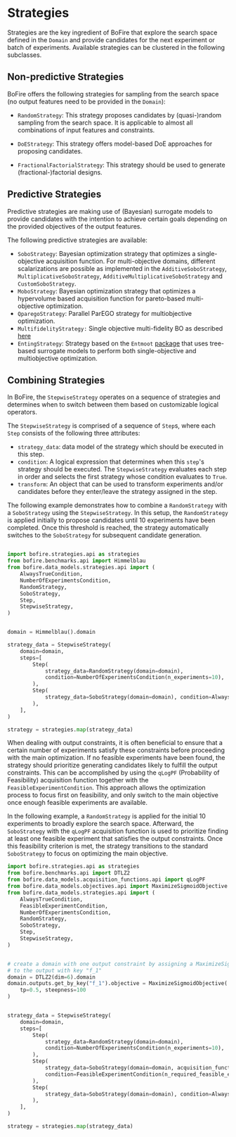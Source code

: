 # Strategies

Strategies are the key ingredient of BoFire that explore the search space defined in the `Domain` and provide candidates for the next experiment or batch of experiments. Available strategies can be clustered in the following subclasses.

## Non-predictive Strategies

BoFire offers the following strategies for sampling from the search space (no output features need to be provided in the `Domain`):

- `RandomStrategy`: This strategy proposes candidates by (quasi-)random sampling from the search space. It is applicable to almost all combinations of input features and constraints.

- `DoEStrategy`: This strategy offers model-based DoE approaches for proposing candidates.

- `FractionalFactorialStrategy`: This strategy should be used to generate (fractional-)factorial designs.

## Predictive Strategies

Predictive strategies are making use of (Bayesian) surrogate models to provide candidates with the intention to achieve certain goals depending on the provided objectives of the output features.

The following predictive strategies are available:

- `SoboStrategy`: Bayesian optimization strategy that optimizes a single-objective acquisition function. For multi-objective domains, different scalarizations are possible as implemented in the `AdditiveSoboStrategy`, `MultiplicativeSoboStrategy`, `AdditiveMultiplicativeSoboStrategy` and `CustomSoboStrategy`.
- `MoboStrategy`: Bayesian optimization strategy that optimizes a hypervolume based acquisition function for pareto-based multi-objective optimization.
- `QparegoStrategy`: Parallel ParEGO strategy for multiobjective optimization.
- `MultifidelityStrategy:` Single objective multi-fidelity BO as described [here](https://www.sciencedirect.com/science/article/pii/S0098135423000637)
- `EntingStrategy`: Strategy based on the `Entmoot` [package](https://github.com/cog-imperial/entmoot) that uses tree-based surrogate models to perform both single-objective and multiobjective optimization.

## Combining Strategies

In BoFire, the `StepwiseStrategy` operates on a sequence of strategies and determines when to switch between them based on customizable logical operators.

The `StepwiseStrategy` is comprised of a sequence of `Step`s, where each `Step` consists of the following three attributes:

- `strategy_data`: data model of the strategy which should be executed in this step.
- `condition`: A logical expression that determines when this `step`'s strategy should be executed. The `StepwiseStrategy` evaluates each step in order and selects the first strategy whose condition evaluates to `True`.
- `transform`: An object that can be used to transform experiments and/or candidates before they enter/leave the strategy assigned in the step.

The following example demonstrates how to combine a `RandomStrategy` with a `SoboStrategy` using the `StepwiseStrategy`. In this setup, the `RandomStrategy` is applied initially to propose candidates until 10 experiments have been completed. Once this threshold is reached, the strategy automatically switches to the `SoboStrategy` for subsequent candidate generation.

``` python

import bofire.strategies.api as strategies
from bofire.benchmarks.api import Himmelblau
from bofire.data_models.strategies.api import (
    AlwaysTrueCondition,
    NumberOfExperimentsCondition,
    RandomStrategy,
    SoboStrategy,
    Step,
    StepwiseStrategy,
)


domain = Himmelblau().domain

strategy_data = StepwiseStrategy(
    domain=domain,
    steps=[
        Step(
            strategy_data=RandomStrategy(domain=domain),
            condition=NumberOfExperimentsCondition(n_experiments=10),
        ),
        Step(
            strategy_data=SoboStrategy(domain=domain), condition=AlwaysTrueCondition()
        ),
    ],
)

strategy = strategies.map(strategy_data)
```

When dealing with output constraints, it is often beneficial to ensure that a certain number of experiments satisfy these constraints before proceeding with the main optimization. If no feasible experiments have been found, the strategy should prioritize generating candidates likely to fulfill the output constraints. This can be accomplished by using the `qLogPF` (Probability of Feasibility) acquisition function together with the `FeasibleExperimentCondition`. This approach allows the optimization process to focus first on feasibility, and only switch to the main objective once enough feasible experiments are available.

In the following example, a `RandomStrategy` is applied for the initial 10 experiments to broadly explore the search space. Afterward, the `SoboStrategy` with the `qLogPF` acquisition function is used to prioritize finding at least one feasible experiment that satisfies the output constraints. Once this feasibility criterion is met, the strategy transitions to the standard `SoboStrategy` to focus on optimizing the main objective.

```python
import bofire.strategies.api as strategies
from bofire.benchmarks.api import DTLZ2
from bofire.data_models.acquisition_functions.api import qLogPF
from bofire.data_models.objectives.api import MaximizeSigmoidObjective
from bofire.data_models.strategies.api import (
    AlwaysTrueCondition,
    FeasibleExperimentCondition,
    NumberOfExperimentsCondition,
    RandomStrategy,
    SoboStrategy,
    Step,
    StepwiseStrategy,
)


# create a domain with one output constraint by assigning a MaximizeSigmoidObjective
# to the output with key "f_1"
domain = DTLZ2(dim=6).domain
domain.outputs.get_by_key("f_1").objective = MaximizeSigmoidObjective(
    tp=0.5, steepness=100
)


strategy_data = StepwiseStrategy(
    domain=domain,
    steps=[
        Step(
            strategy_data=RandomStrategy(domain=domain),
            condition=NumberOfExperimentsCondition(n_experiments=10),
        ),
        Step(
            strategy_data=SoboStrategy(domain=domain, acquisition_function=qLogPF()),
            condition=FeasibleExperimentCondition(n_required_feasible_experiments=1),
        ),
        Step(
            strategy_data=SoboStrategy(domain=domain), condition=AlwaysTrueCondition()
        ),
    ],
)

strategy = strategies.map(strategy_data)

```
